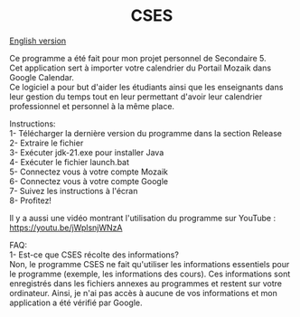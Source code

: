 
<h1 align="center">CSES</h1>	

[English version](README.md)

Ce programme a été fait pour mon projet personnel de Secondaire 5.<br>
Cet application sert à importer votre calendrier du Portail Mozaik dans Google Calendar.<br>
Ce logiciel a pour but d'aider les étudiants ainsi que les enseignants dans leur gestion du temps tout en leur permettant d'avoir leur calendrier professionnel et personnel à la même place.

Instructions:<br>
1- Télécharger la dernière version du programme dans la section Release<br>
2- Extraire le fichier<br>
3- Exécuter jdk-21.exe pour installer Java<br>
4- Exécuter le fichier launch.bat<br>
5- Connectez vous à votre compte Mozaik<br>
6- Connectez vous à votre compte Google<br>
7- Suivez les instructions à l'écran<br>
8- Profitez!<br>

Il y a aussi une vidéo montrant l'utilisation du programme sur YouTube : <https://youtu.be/jWplsnjWNzA>

FAQ:<br>
1- Est-ce que CSES récolte des informations?<br>
Non, le programme CSES ne fait qu'utiliser les informations essentiels pour le programme (exemple, les informations des cours). Ces informations sont enregistrés dans les fichiers annexes au programmes et restent sur votre ordinateur. Ainsi, je n'ai pas accès à aucune de vos informations et mon application a été vérifié par Google.
